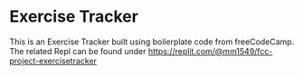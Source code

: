 # Exercise Tracker

This is an Exercise Tracker built using boilerplate code from freeCodeCamp. The related Repl can be found under https://replit.com/@mm1549/fcc-project-exercisetracker
